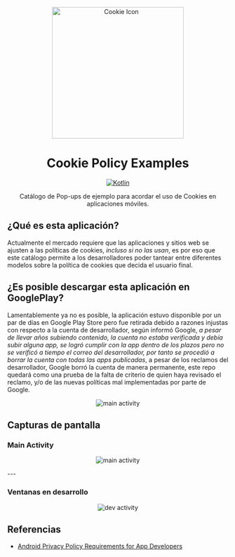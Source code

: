 <p align="center">
    <img src="./docs/img/cookie_icon.png" alt="Cookie Icon" width="300">
</p>

<div align="center">

# Cookie Policy Examples

[![Kotlin](https://img.shields.io/badge/Kotlin-1.9.22-purple.svg)](https://kotlinlang.org/)

</div>

<p align="center">
  Catálogo de Pop-ups de ejemplo para acordar el uso de Cookies en aplicaciones móviles.
</p>

## ¿Qué es esta aplicación?
Actualmente el mercado requiere que las aplicaciones y sitios web se ajusten a las políticas de cookies, *incluso si no las usan*, es por eso que este catálogo permite a los desarrolladores poder tantear entre diferentes modelos sobre la política de cookies que decida el usuario final.

## ¿Es posible descargar esta aplicación en GooglePlay?
Lamentablemente ya no es posible, la aplicación estuvo disponible por un par de días en Google Play Store pero fue retirada debido a razones injustas con respecto a la cuenta de desarrollador, según informó Google, _a pesar de llevar años subiendo contenido, la cuenta no estaba verificada y debía subir alguna app, se logró cumplir con la app dentro de los plazos pero no se verificó a tiempo el correo del desarrollador, por tanto se procedió a borrar la cuenta con todas las apps publicadas_, a pesar de los reclamos del desarrollador, Google borró la cuenta de manera permanente, este repo quedará como una prueba de la falta de criterio de quien haya revisado el reclamo, y/o de las nuevas políticas mal implementadas por parte de Google.

<p align="center">
    <img src="./docs/img/Screenshot_20240321_004540_main_activity.png" alt="main activity">
</p>

## Capturas de pantalla

### Main Activity

<p align="center">
    <img src="./docs/img/Screenshot_20240321_004540_main_activity.png" alt="main activity">
</p>
---

### Ventanas en desarrollo

<p align="center">
    <img src="./docs/img/Screenshot_20240321_004604.png" alt="dev activity">
</p>

## Referencias

- [Android Privacy Policy Requirements for App Developers](https://termly.io/resources/articles/android-privacy-policy/ "Android Privacy Policy Requirements for App Developers")
